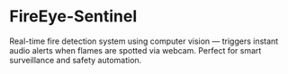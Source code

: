 # FireEye-Sentinel
Real-time fire detection system using computer vision — triggers instant audio alerts when flames are spotted via webcam. Perfect for smart surveillance and safety automation.

